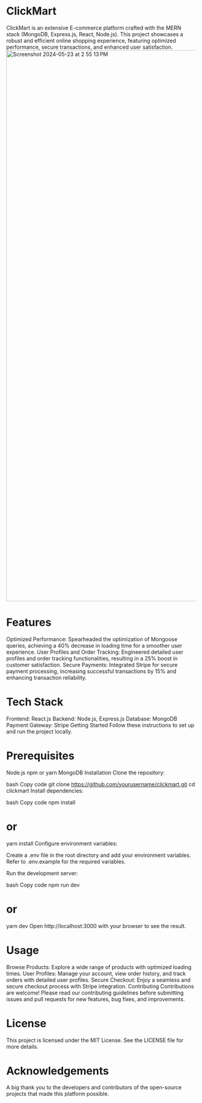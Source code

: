# ClickMart
ClickMart is an extensive E-commerce platform crafted with the MERN stack (MongoDB, Express.js, React, Node.js). This project showcases a robust and efficient online shopping experience, featuring optimized performance, secure transactions, and enhanced user satisfaction.
<img width="1462" alt="Screenshot 2024-05-23 at 2 55 13 PM" src="https://github.com/saurabh10022000/ClickMart/assets/42618226/e86f7f2d-63d3-4830-84f1-e25a1e60f59b">

# Features
Optimized Performance: Spearheaded the optimization of Mongoose queries, achieving a 40% decrease in loading time for a smoother user experience.
User Profiles and Order Tracking: Engineered detailed user profiles and order tracking functionalities, resulting in a 25% boost in customer satisfaction.
Secure Payments: Integrated Stripe for secure payment processing, increasing successful transactions by 15% and enhancing transaction reliability.

# Tech Stack
Frontend: React.js
Backend: Node.js, Express.js
Database: MongoDB
Payment Gateway: Stripe
Getting Started
Follow these instructions to set up and run the project locally.

# Prerequisites
Node.js
npm or yarn
MongoDB
Installation
Clone the repository:

bash
Copy code
git clone https://github.com/yourusername/clickmart.git
cd clickmart
Install dependencies:

bash
Copy code
npm install
# or
yarn install
Configure environment variables:

Create a .env file in the root directory and add your environment variables. Refer to .env.example for the required variables.

Run the development server:

bash
Copy code
npm run dev
# or
yarn dev
Open http://localhost:3000 with your browser to see the result.

# Usage
Browse Products: Explore a wide range of products with optimized loading times.
User Profiles: Manage your account, view order history, and track orders with detailed user profiles.
Secure Checkout: Enjoy a seamless and secure checkout process with Stripe integration.
Contributing
Contributions are welcome! Please read our contributing guidelines before submitting issues and pull requests for new features, bug fixes, and improvements.

# License
This project is licensed under the MIT License. See the LICENSE file for more details.

# Acknowledgements
A big thank you to the developers and contributors of the open-source projects that made this platform possible.
